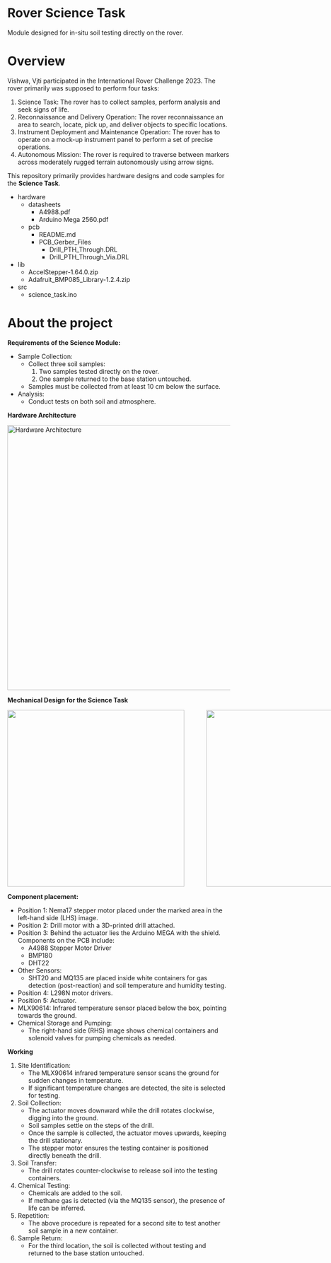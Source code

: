 # Rover Science Task
Module designed for in-situ soil testing directly on the rover.

# Overview
Vishwa, Vjti participated in the International Rover Challenge 2023. The rover primarily was supposed to perform four tasks: 
1. Science Task: The rover has to collect samples, perform analysis and seek signs of life.
2. Reconnaissance and Delivery Operation: The rover reconnaissance an area to search, locate, pick up, and deliver objects to specific locations.
3. Instrument Deployment and Maintenance Operation: The rover has to operate on a mock-up instrument panel to perform a set of precise operations.
4. Autonomous Mission: The rover is required to traverse between markers across moderately rugged terrain autonomously using arrow signs.

This repository primarily provides hardware designs and code samples for the **Science Task**. 

<ul class="tree">
    <li class="folder">hardware
        <ul class="folder">
            <li class="file">datasheets
                <ul>
                    <li class="file">A4988.pdf</li>
                    <li class="file">Arduino Mega 2560.pdf</li>
                    <!-- ...other files -->
                </ul>
            </li>
            <li class="folder">pcb
                <ul class="folder">
                    <li class="file">README.md</li>
                    <li class="folder">PCB_Gerber_Files
                        <ul class="folder">
                            <li class="file">Drill_PTH_Through.DRL</li>
                            <li class="file">Drill_PTH_Through_Via.DRL</li>
                            <!-- ...other files -->
                        </ul>
                    </li>
                </ul>
            </li>
        </ul>
    </li>
    <li class="folder">lib
        <ul class="folder">
            <li class="file">AccelStepper-1.64.0.zip</li>
            <li class="file">Adafruit_BMP085_Library-1.2.4.zip</li>
            <!-- ...other libraries -->
        </ul>
    </li>
    <li class="folder">src
        <ul class="folder">
            <li class="file">science_task.ino</li>
        </ul>
    </li>
</ul>

# About the project
**Requirements of the Science Module:**
- Sample Collection:
  - Collect three soil samples:
    1. Two samples tested directly on the rover.
    2. One sample returned to the base station untouched.
  - Samples must be collected from at least 10 cm below the surface.
- Analysis:
  - Conduct tests on both soil and atmosphere.

**Hardware Architecture**

<img src="https://github.com/user-attachments/assets/f27057eb-0e8e-4ae2-a33c-66cae70ec69e" alt="Hardware Architecture" style="width: 600px;">

**Mechanical Design for the Science Task**
<div style="display: flex; gap: 50px;">
  <img src="https://github.com/user-attachments/assets/25ba1a3a-6c04-4f86-8cbf-a7758d4d1227" style="height:400px;">
  <img src="https://github.com/user-attachments/assets/a7b5eeca-0aac-46d9-84c4-707d1d9a66e2" style="height:400px;">
</div>

**Component placement:**
- Position 1: Nema17 stepper motor placed under the marked area in the left-hand side (LHS) image.
- Position 2: Drill motor with a 3D-printed drill attached.
- Position 3: Behind the actuator lies the Arduino MEGA with the shield. Components on the PCB include:
  - A4988 Stepper Motor Driver
  - BMP180
  - DHT22
- Other Sensors:
  - SHT20 and MQ135 are placed inside white containers for gas detection (post-reaction) and soil temperature and humidity testing.
- Position 4: L298N motor drivers.
- Position 5: Actuator.
- MLX90614: Infrared temperature sensor placed below the box, pointing towards the ground.
- Chemical Storage and Pumping:
  - The right-hand side (RHS) image shows chemical containers and solenoid valves for pumping chemicals as needed.

**Working**
1. Site Identification:
    - The MLX90614 infrared temperature sensor scans the ground for sudden changes in temperature.
    - If significant temperature changes are detected, the site is selected for testing.
2. Soil Collection:
    - The actuator moves downward while the drill rotates clockwise, digging into the ground.
    - Soil samples settle on the steps of the drill.
    - Once the sample is collected, the actuator moves upwards, keeping the drill stationary.
    - The stepper motor ensures the testing container is positioned directly beneath the drill.
3. Soil Transfer:
    - The drill rotates counter-clockwise to release soil into the testing containers.
4. Chemical Testing:
    - Chemicals are added to the soil.
    - If methane gas is detected (via the MQ135 sensor), the presence of life can be inferred.
5. Repetition:
    - The above procedure is repeated for a second site to test another soil sample in a new container.
6. Sample Return:
    - For the third location, the soil is collected without testing and returned to the base station untouched.
